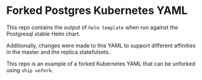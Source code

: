 # Forked Postgres Kubernetes YAML

This repo contains the output of `helm template` when run against the Postgresql stable Helm chart.

Additionally, changes were made to this YAML to support different affinities in the master and the replica statefulsets.

This repo is an example of a forked Kubernetes YAML that can be unforked using `ship unfork`.

